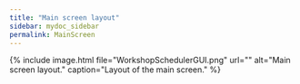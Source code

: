 ```yaml
---
title: "Main screen layout"
sidebar: mydoc_sidebar
permalink: MainScreen
---
```


{% include image.html file="WorkshopSchedulerGUI.png" url="" alt="Main screen layout." caption="Layout of the main screen." %}
